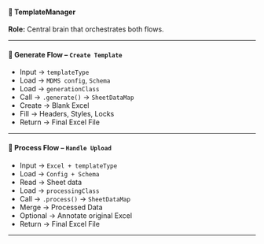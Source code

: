 #### 🧠 TemplateManager  
**Role:** Central brain that orchestrates both flows.

---

#### 🔁 Generate Flow – `Create Template`

- Input → `templateType`
- Load → `MDMS config`, `Schema`
- Load → `generationClass`
- Call → `.generate()` → `SheetDataMap`
- Create → Blank Excel
- Fill → Headers, Styles, Locks
- Return → Final Excel File

---

#### 🔁 Process Flow – `Handle Upload`

- Input → `Excel + templateType`
- Load → `Config + Schema`
- Read → Sheet data
- Load → `processingClass`
- Call → `.process()` → `SheetDataMap`
- Merge → Processed Data
- Optional → Annotate original Excel
- Return → Final Excel File

---
